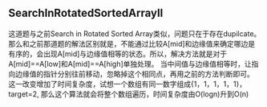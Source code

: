 ## SearchInRotatedSortedArrayII

 这道题与之前Search in Rotated Sorted
 Array类似，问题只在于存在dupilcate。那么和之前那道题的解法区别就是，不能通过比较A[mid]和边缘值来确定哪边是有序的，会出现A[mid]与边缘值相等的状态。所以，解决方法就是对于A[mid]==A[low]和A[mid]==A[high]单独处理。
 当中间值与边缘值相等时，让指向边缘值的指针分别往前移动，忽略掉这个相同点，再用之前的方法判断即可。
 这一改变增加了时间复杂度，试想一个数组有同一数字组成{1，1，1，1，1}，target=2,
 那么这个算法就会将整个数组遍历，时间复杂度由O(logn)升到O(n)